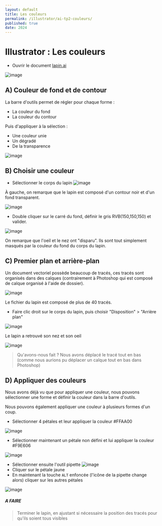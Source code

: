 ```yaml
---
layout: default
title: Les couleurs
permalink: /illustrator/ai-tp2-couleurs/
published: true
date: 2024
---
```


# Illustrator : Les couleurs

- Ouvrir le document  [lapin.ai](lapin.ai)
  
![image](https://github.com/user-attachments/assets/2bddc700-5258-4cd9-8206-08ff3590559a)

## A) Couleur de fond et de contour

La barre d'outils permet de régler pour chaque forme :
- La couleur du fond
- La couleur du contour

Puis d'appliquer à la sélection :
- Une couleur unie
- Un dégradé
- De la transparence

![image](https://github.com/user-attachments/assets/79c0c74b-e3ac-417e-8254-eb242fb64cf3)

## B) Choisir une couleur

- Sélectionner le corps du lapin
![image](https://github.com/user-attachments/assets/baa792e5-2a56-4476-b754-feb125b83f4a)

À gauche, on remarque que le lapin est composé d'un contour noir et d'un fond transparent.

![image](https://github.com/user-attachments/assets/fda267d8-0748-4328-aad7-38f8e39d5231)

- Double cliquer sur le carré du fond, définir le gris RVB(150,150,150) et valider.

![image](https://github.com/user-attachments/assets/d2965e47-6c0e-497c-81c5-5b87c344f9d4)

On remarque que l'oeil et le nez ont "disparu". Ils sont tout simplement masqués par la couleur du fond du corps du lapin.

## C) Premier plan et arrière-plan

Un document vectoriel possède beaucoup de tracés, ces tracés sont organisés dans des calques (contrairement à Photoshop qui est composé de calque organisé à l'aide de dossier).

![image](https://github.com/user-attachments/assets/05078027-c0e2-4903-b9ea-176524d99678)

Le fichier du lapin est composé de plus de 40 tracés.

- Faire clic droit sur le corps du lapin, puis choisir "Disposition" > "Arrière plan"

![image](https://github.com/user-attachments/assets/adaa9349-e8d7-4cc0-833a-04fb187cf8ed)

Le lapin a retrouvé son nez et son oeil

![image](https://github.com/user-attachments/assets/487be425-69f9-42fd-bc15-a2663392be0e)

> Qu'avons-nous fait ? Nous avons déplacé le tracé tout en bas (comme nous aurions pu déplacer un calque tout en bas dans Photoshop)

## D) Appliquer des couleurs

Nous avons déjà vu que pour appliquer une couleur, nous pouvons sélectionner une forme et définir la couleur dans la barre d'outils.

Nous pouvons également appliquer une couleur à plusieurs formes d'un coup.

- Sélectionner 4 pétales et leur appliquer la couleur #FFAA00

![image](https://github.com/user-attachments/assets/e3ac91b1-7f89-484a-bc2a-9f13d94130e7)

- Sélectionner maintenant un pétale non défini et lui appliquer la couleur #F9E606

![image](https://github.com/user-attachments/assets/1d8c1c0b-cbf7-4eb6-b8d4-e37ac1229d8a)

- Sélectionner ensuite l'outil pipette ![image](https://github.com/user-attachments/assets/1cd0039c-45fe-48da-a2e8-96ce6084c18b)
- Cliquer sur le pétale jaune
- En maintenant la touche ```ALT``` enfoncée (l'icône de la pipette change alors) cliquer sur les autres pétales
 
![image](https://github.com/user-attachments/assets/a56d1f5c-fff1-4248-bda6-42901c9997d7)

##### A FAIRE
>
>Terminer le lapin, en ajustant si nécessaire la position des tracés pour qu'ils soient tous visibles

